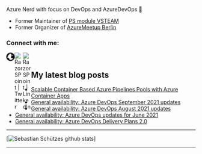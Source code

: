 Azure Nerd with focus on DevOps and AzureDevOps 🚀 

* Former Maintainer of [PS module VSTEAM](https://github.com/MethodsAndPractices/vsteam)
* Former Organizer of [AzureMeetup Berlin](https://www.meetup.com/Berlin-Microsoft-Azure-Meetup)
   
### Connect with me:

[<img align="left" alt="razorspoint.com" width="22px" src="https://raw.githubusercontent.com/iconic/open-iconic/master/svg/globe.svg" />][website]
[<img align="left" alt="RazorSPoint | Twitter" width="22px" src="https://cdn.jsdelivr.net/npm/simple-icons@v3/icons/twitter.svg" />][twitter]
[<img align="left" alt="RazorSPoint | LinkedIn" width="22px" src="https://cdn.jsdelivr.net/npm/simple-icons@v3/icons/linkedin.svg" />][linkedin]

<br />

## My latest blog posts

<!-- BLOG-POST-LIST:START -->
- [Scalable Container Based Azure Pipelines Pools with Azure Container Apps](https://www.razorspoint.com/2021/11/19/scalable-container-based-azure-pipelines-pools-with-azure-container-apps/)
- [General availability: Azure DevOps September 2021 updates](https://www.razorspoint.com/2021/10/04/general-availability-azure-devops-september-2021-updates/)
- [General availability: Azure DevOps August 2021 updates](https://www.razorspoint.com/2021/09/02/general-availability-azure-devops-august-2021-updates/)
- [General availability: Azure DevOps updates for June 2021](https://www.razorspoint.com/2021/06/24/general-availability-azure-devops-updates-for-june-2021/)
- [General availability: Azure DevOps Delivery Plans 2.0](https://www.razorspoint.com/2021/06/09/general-availability-azure-devops-delivery-plans-2-0/)
<!-- BLOG-POST-LIST:END -->

---

[![Sebastian Schützes github stats](https://github-readme-stats.vercel.app/api?username=SebastianSchuetze&count_private=true&show_icons=true&bg_color=000000&icon_color=aaaaaa&title_color=ffffff&text_color=aaaaaa)]

---

[website]: https://razorspoint.com
[twitter]: https://twitter.com/razorspoint
[linkedin]: https://linkedin.com/in/sebastianschuetze
